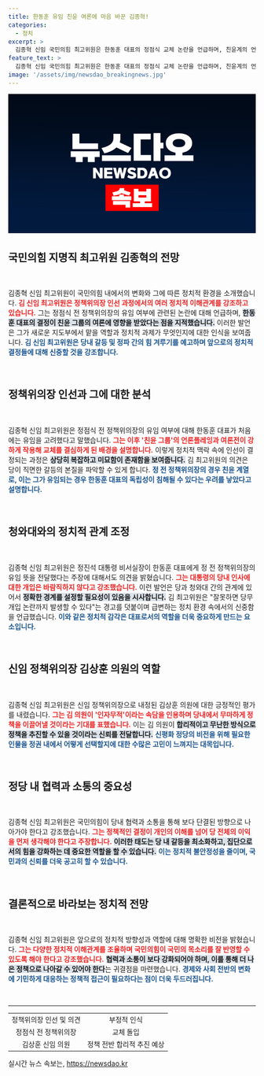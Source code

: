 ```yaml
---
title: 한동훈 유임 친윤 여론에 마음 바꾼 김종혁!
categories:
  - 정치
excerpt: >
  김종혁 신임 국민의힘 최고위원은 한동훈 대표의 정점식 교체 논란을 언급하며, 친윤계의 언론플레이가 유임 결정을 뒤흔들었다고 주장했다. 그는 새로운 정책위의장에 대한 긍정적인 전망을 내비쳤다.
feature_text: >
  김종혁 신임 국민의힘 최고위원은 한동훈 대표의 정점식 교체 논란을 언급하며, 친윤계의 언론플레이가 유임 결정을 뒤흔들었다고 주장했다. 그는 새로운 정책위의장에 대한 긍정적인 전망을 내비쳤다.
image: '/assets/img/newsdao_breakingnews.jpg'
---
```


<p><img src="/assets/img/newsdao_breakingnews.jpg" alt="firstkoreanews 속보" /></p>

<h2 data-ke-size="size26">국민의힘 지명직 최고위원 김종혁의 전망</h2>

<p data-ke-size="size16">&nbsp;</p>

<p>김종혁 신임 최고위원이 국민의힘 내에서의 변화와 그에 따른 정치적 환경을 소개했습니다. <b><span style="color: #ee2323;">김 신임 최고위원은 정책위의장 인선 과정에서의 여러 정치적 이해관계를 강조하고 있습니다.</span></b> 그는 정점식 전 정책위의장의 유임 여부에 관련된 논란에 대해 언급하며, <b><span style="background-color: #21538527;">한동훈 대표의 결정이 친윤 그룹의 여론에 영향을 받았다는 점을 지적했습니다.</span></b> 이러한 발언은 그가 새로운 지도부에서 맡을 역할과 정치적 과제가 무엇인지에 대한 인식을 보여줍니다. <b><span style="color: #1a5490;">김 신임 최고위원은 당내 갈등 및 정파 간의 힘 겨루기를 예고하며 앞으로의 정치적 결정들에 대해 신중할 것을 강조합니다.</span></b></p>

<p data-ke-size="size16">&nbsp;</p>

<h2 data-ke-size="size26">정책위의장 인선과 그에 대한 분석</h2>

<p data-ke-size="size16">&nbsp;</p>

<p>김종혁 신임 최고위원은 정점식 전 정책위의장의 유임 여부에 대해 한동훈 대표가 처음에는 유임을 고려했다고 말했습니다. <b><span style="color: #ee2323;">그는 이후 '친윤 그룹'의 언론플레잉과 여론전이 강하게 작용해 교체를 결심하게 된 배경을 설명합니다.</span></b> 이렇게 정치적 맥락 속에 인선이 결정되는 과정은 <b><span style="background-color: #21538527;">상당히 복잡하고 미묘함이 존재함을 보여줍니다.</span></b> 김 최고위원의 의견은 당이 직면한 갈등의 본질을 파악할 수 있게 합니다. <b><span style="color: #1a5490;">정 전 정책위의장의 경우 친윤 계열로, 이는 그가 유임되는 경우 한동훈 대표의 독립성이 침해될 수 있다는 우려를 낳았다고 설명합니다.</span></b></p>

<p data-ke-size="size16">&nbsp;</p>

<h2 data-ke-size="size26">청와대와의 정치적 관계 조정</h2>

<p data-ke-size="size16">&nbsp;</p>

<p>김종혁 신임 최고위원은 정진석 대통령 비서실장이 한동훈 대표에게 정 전 정책위의장의 유임 뜻을 전달했다는 주장에 대해서도 의견을 밝혔습니다. <b><span style="color: #ee2323;">그는 대통령의 당내 인사에 대한 개입은 바람직하지 않다고 강조했습니다.</span></b> 이런 발언은 당과 청와대 간의 관계에 있어서 <b><span style="background-color: #21538527;">정확한 경계를 설정할 필요성이 있음을 시사합니다.</span></b> 김 최고위원은 "잘못하면 당무 개입 논란까지 발생할 수 있다"는 경고를 덧붙이며 급변하는 정치 환경 속에서의 신중함을 언급했습니다. <b><span style="color: #1a5490;">이와 같은 정치적 감각은 대표로서의 역할을 더욱 중요하게 만드는 요소입니다.</span></b></p>

<p data-ke-size="size16">&nbsp;</p>

<h2 data-ke-size="size26">신임 정책위의장 김상훈 의원의 역할</h2>

<p data-ke-size="size16">&nbsp;</p>

<p>김종혁 신임 최고위원은 신임 정책위의장으로 내정된 김상훈 의원에 대한 긍정적인 평가를 내렸습니다. <b><span style="color: #ee2323;">그는 김 의원이 '인자무적'이라는 속담을 인용하며 당내에서 무마하게 정책을 이끌어낼 것이라는 기대를 표했습니다.</span></b> 이는 김 의원이 <b><span style="background-color: #21538527;">합리적이고 무난한 방식으로 정책을 추진할 수 있을 것이라는 신뢰를 전달합니다.</span></b> <b><span style="color: #1a5490;">신평화 정당의 비전을 위해 필요한 인물을 정권 내에서 어떻게 선택할지에 대한 수많은 고민이 느껴지는 대목입니다.</span></b></p>

<p data-ke-size="size16">&nbsp;</p>

<h2 data-ke-size="size26">정당 내 협력과 소통의 중요성</h2>

<p data-ke-size="size16">&nbsp;</p>

<p>김종혁 신임 최고위원은 국민의힘이 당내 협력과 소통을 통해 보다 단결된 방향으로 나아가야 한다고 강조했습니다. <b><span style="color: #ee2323;">그는 정책적인 결정이 개인의 이해를 넘어 당 전체의 이익을 먼저 생각해야 한다고 주장합니다.</span></b> <b><span style="background-color: #21538527;">이러한 태도는 당 내 갈등을 최소화하고, 집단으로서의 힘을 강화하는 데 중요한 역할을 할 수 있습니다.</span></b> <b><span style="color: #1a5490;">이는 정치적 불안정성을 줄이며, 국민과의 신뢰를 더욱 공고히 할 수 있습니다.</span></b></p>

<p data-ke-size="size16">&nbsp;</p>

<h2 data-ke-size="size26">결론적으로 바라보는 정치적 전망</h2>

<p data-ke-size="size16">&nbsp;</p>

<p>김종혁 신임 최고위원은 앞으로의 정치적 방향성과 역할에 대해 명확한 비전을 밝혔습니다. <b><span style="color: #ee2323;">그는 다양한 정치적 이해관계를 조율하며 국민의힘이 국민의 목소리를 잘 반영할 수 있도록 해야 한다고 강조했습니다.</span></b> <b><span style="background-color: #21538527;">협력과 소통이 보다 강화되어야 하며, 이를 통해 더 나은 정책으로 나아갈 수 있어야 한다</span></b>는 귀결점을 마련했습니다. <b><span style="color: #1a5490;">경제와 사회 전반의 변화에 기민하게 대응하는 정책적 접근이 필요하다는 점이 더욱 두드러집니다.</span></b> </p>

<p data-ke-size="size16">&nbsp;</p> 

<hr>

<table style="width: 100%;">
<tr>
<td style="text-align: center; height: 17px;">정책위의장 인선 및 의견</td>
<td style="text-align: center; height: 17px;">부정적 인식</td>
</tr>
<tr>
<td style="text-align: center; height: 17px;">정점식 전 정책위의장</td>
<td style="text-align: center; height: 17px;">교체 돌입</td>
</tr>
<tr>
<td style="text-align: center; height: 17px;">김상훈 신임 의원</td>
<td style="text-align: center; height: 17px;">정책 전반 합리적 추진 예상</td>
</tr>
</table>
실시간 뉴스 속보는, <a href="https://newsdao.kr" rel="dofollow">https://newsdao.kr</a>



